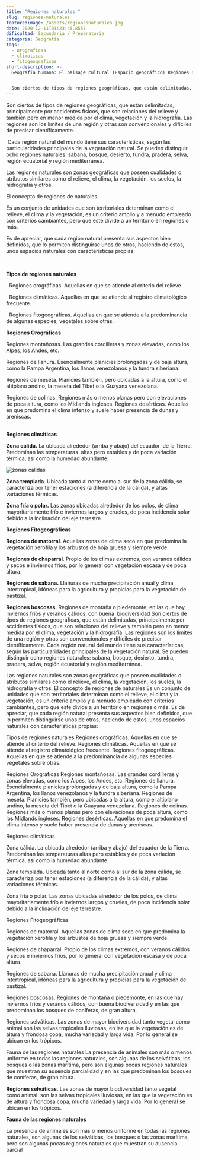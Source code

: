 ```yaml
---
title: "Regiones naturales "
slug: regiones-naturales
featuredimage: /assets/regionesnaturales.jpg
date: 2020-12-11T01:23:45.855Z
dificultad: Secundaria / Preparatoria
categoria: Geografía
tags:
  - orograficas
  - climaticas
  - fitogeograficas
short-description: >-
  Geografía humana: El paisaje cultural (Espacio geográfico) Regiones naturales 


  Son ciertos de tipos de regiones geográficas, que están delimitadas, principalmente por accidentes físicos
---
```

Son ciertos de tipos de regiones geográficas, que están delimitadas, principalmente por accidentes físicos, que son relaciones del relieve y también pero en menor medida por el clima, vegetación y la hidrografía. Las regiones son los límites de una región y otras son convencionales y difíciles de precisar científicamente.

 Cada región natural del mundo tiene sus características, según las particularidades principales de la vegetación natural. Se pueden distinguir ocho regiones naturales: sabana, bosque, desierto, tundra, pradera, selva, región ecuatorial y región mediterránea. 



Las regiones naturales son zonas geográficas que poseen cualidades o atributos similares como el relieve, el clima, la vegetación, los suelos, la hidrografía y otros.

El concepto de regiones de naturales 

Es un conjunto de unidades que son territoriales determinan como el relieve, el clima y la vegetación, es un criterio amplio y a menudo empleado con criterios cambiantes, pero que este divide a un territorio en regiones o más.

Es de apreciar, que cada región natural presenta sus aspectos bien definidos, que lo permiten distinguirse unos de otros, haciendo de estos, unos espacios naturales con características propias:

 

**Tipos de regiones naturales** 

  Regiones orográficas. Aquellas en que se atiende al criterio del relieve.

  Regiones climáticas. Aquellas en que se atiende al registro climatológico frecuente.

  Regiones fitogeográficas. Aquellas en que se atiende a la predominancia de algunas [](https://www.caracteristicas.co/reino-vegetal-plantae/)especies, vegetales sobre otras.



**Regiones Orográficas** 

Regiones montañosas. Las grandes cordilleras y zonas elevadas, como los Alpes, [](https://www.caracteristicas.co/cordillera-de-los-andes/)los Andes, etc.

Regiones de llanura. Esencialmente planicies prolongadas y de baja altura, como la Pampa Argentina, los llanos venezolanos y la tundra siberiana.

Regiones de meseta. Planicies también, pero ubicadas a la altura, como el altiplano andino, la meseta del Tibet o la Guayana venezolana.

Regiones de colinas. Regiones más o menos planas pero con elevaciones de poca altura, como los Midlands ingleses. Regiones desérticas. Aquellas en que predomina el clima intenso y suele haber presencia de dunas y areniscas. 

\
**Regiones climáticas** 



**Zona cálida.** La ubicada alrededor (arriba y abajo) del [](https://www.caracteristicas.co/ecuador/)ecuador  de la [](https://www.caracteristicas.co/planeta-tierra/)Tierra. Predominan las [](https://www.caracteristicas.co/temperatura/)temperaturas  altas pero estables y de poca variación térmica, así como la humedad abundante.

![zonas calidas ](/assets/zonascalidas.jpg "zonas calidas ")

**Zona templada**. Ubicada tanto al norte como al sur de la zona cálida, se caracteriza por tener estaciones (a diferencia de la cálida), y altas variaciones térmicas.



**Zona fría o polar.** Las zonas ubicadas alrededor de los [](https://www.caracteristicas.co/polo-norte/)polos, de clima mayoritariamente frío e inviernos largos y crueles, de poca incidencia solar debido a la inclinación del eje terrestre.

**Regiones Fitogeográficas**



**Regiones de matorral**. Aquellas zonas de clima seco en que predomina la vegetación xerófila y los arbustos de hoja gruesa y siempre verde.

**Regiones de chaparral**. Propio de los climas extremos, con veranos cálidos y secos e inviernos fríos, por lo general con vegetación escasa y de poca altura.

**Regiones de sabana.** Llanuras de mucha precipitación anual y clima intertropical, idóneas para la agricultura y propicias para la vegetación de pastizal.

**Regiones boscosas**. Regiones de [](https://www.caracteristicas.co/montanas/)montaña o piedemonte, en las que hay inviernos fríos y veranos cálidos, con buena [](https://www.caracteristicas.co/biodiversidad/) biodiversidad Son ciertos de tipos de regiones geográficas, que están delimitadas, principalmente por accidentes físicos, que son relaciones del relieve y también pero en menor medida por el clima, vegetación y la hidrografía. Las regiones son los límites de una región y otras son convencionales y difíciles de precisar científicamente.
 Cada región natural del mundo tiene sus características, según las particularidades principales de la vegetación natural. Se pueden distinguir ocho regiones naturales: sabana, bosque, desierto, tundra, pradera, selva, región ecuatorial y región mediterránea. 

Las regiones naturales son zonas geográficas que poseen cualidades o atributos similares como el relieve, el clima, la vegetación, los suelos, la hidrografía y otros.
El concepto de regiones de naturales 
Es un conjunto de unidades que son territoriales determinan como el relieve, el clima y la vegetación, es un criterio amplio y a menudo empleado con criterios cambiantes, pero que este divide a un territorio en regiones o más.
Es de apreciar, que cada región natural presenta sus aspectos bien definidos, que lo permiten distinguirse unos de otros, haciendo de estos, unos espacios naturales con características propias:

Tipos de regiones naturales 
  Regiones orográficas. Aquellas en que se atiende al criterio del relieve.
  Regiones climáticas. Aquellas en que se atiende al registro climatológico frecuente.
  Regiones fitogeográficas. Aquellas en que se atiende a la predominancia de algunas especies vegetales sobre otras.

Regiones Orográficas 
Regiones montañosas. Las grandes cordilleras y zonas elevadas, como los Alpes, los Andes, etc.
Regiones de llanura. Esencialmente planicies prolongadas y de baja altura, como la Pampa Argentina, los llanos venezolanos y la tundra siberiana.
Regiones de meseta. Planicies también, pero ubicadas a la altura, como el altiplano andino, la meseta del Tibet o la Guayana venezolana.
Regiones de colinas. Regiones más o menos planas pero con elevaciones de poca altura, como los Midlands ingleses. Regiones desérticas. Aquellas en que predomina el clima intenso y suele haber presencia de dunas y areniscas.

Regiones climáticas 

Zona cálida. La ubicada alrededor (arriba y abajo) del ecuador de la Tierra. Predominan las temperaturas altas pero estables y de poca variación térmica, así como la humedad abundante.

Zona templada. Ubicada tanto al norte como al sur de la zona cálida, se caracteriza por tener estaciones (a diferencia de la cálida), y altas variaciones térmicas.

Zona fría o polar. Las zonas ubicadas alrededor de los polos, de clima mayoritariamente frío e inviernos largos y crueles, de poca incidencia solar debido a la inclinación del eje terrestre.

Regiones Fitogeográficas

Regiones de matorral. Aquellas zonas de clima seco en que predomina la vegetación xerófila y los arbustos de hoja gruesa y siempre verde.

Regiones de chaparral. Propio de los climas extremos, con veranos cálidos y secos e inviernos fríos, por lo general con vegetación escasa y de poca altura.

Regiones de sabana. Llanuras de mucha precipitación anual y clima intertropical, idóneas para la agricultura y propicias para la vegetación de pastizal.

Regiones boscosas. Regiones de montaña o piedemonte, en las que hay inviernos fríos y veranos cálidos, con buena biodiversidad y en las que predominan los bosques de coníferas, de gran altura.

Regiones selváticas. Las zonas de mayor biodiversidad tanto vegetal como animal son las selvas tropicales lluviosas, en las que la vegetación es de altura y frondosa copa, mucha variedad y larga vida. Por lo general se ubican en los trópicos.

Fauna de las regiones naturales
La presencia de animales son más o menos uniforme en todas las regiones naturales, son algunas de los selváticas, los bosques o las zonas marítima, pero son algunas pocas regiones naturales que muestran su ausencia parcialidad y en las que predominan los bosques de coníferas, de gran altura.



**Regiones selváticas**. Las zonas de mayor biodiversidad tanto vegetal como [](https://www.caracteristicas.co/reino-animal/)animal  son las [](https://www.caracteristicas.co/selva/)selvas tropicales lluviosas, en las que la vegetación es de altura y frondosa copa, mucha variedad y larga vida. Por lo general se ubican en los trópicos.

**Fauna de las regiones naturales**

La presencia de animales son más o menos uniforme en todas las regiones naturales, son algunas de los selváticas, los bosques o las zonas marítima, pero son algunas pocas regiones naturales que muestran su ausencia parcial